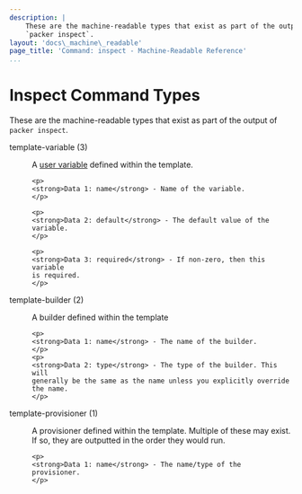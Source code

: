 ```yaml
---
description: |
    These are the machine-readable types that exist as part of the output of
    `packer inspect`.
layout: 'docs\_machine\_readable'
page_title: 'Command: inspect - Machine-Readable Reference'
...
```


# Inspect Command Types

These are the machine-readable types that exist as part of the output of
`packer inspect`.

<dl>
  <dt>template-variable (3)</dt>
  <dd>
    <p>
    A <a href="/docs/templates/user-variables.html">user variable</a>
    defined within the template.
    </p>

    <p>
    <strong>Data 1: name</strong> - Name of the variable.
    </p>

    <p>
    <strong>Data 2: default</strong> - The default value of the
    variable.
    </p>

    <p>
    <strong>Data 3: required</strong> - If non-zero, then this variable
    is required.
    </p>
  </dd>

  <dt>template-builder (2)</dt>
  <dd>
    <p>
    A builder defined within the template
    </p>

    <p>
    <strong>Data 1: name</strong> - The name of the builder.
    </p>
    <p>
    <strong>Data 2: type</strong> - The type of the builder. This will
    generally be the same as the name unless you explicitly override
    the name.
    </p>
  </dd>

  <dt>template-provisioner (1)</dt>
  <dd>
    <p>
    A provisioner defined within the template. Multiple of these may
    exist. If so, they are outputted in the order they would run.
    </p>

    <p>
    <strong>Data 1: name</strong> - The name/type of the provisioner.
    </p>
  </dd>

</dl>
